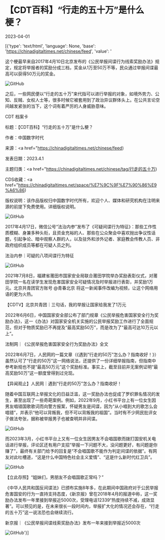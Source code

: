 # 【CDT百科】“行走的五十万”是什么梗？

2023-04-01

[{'type': 'text/html', 'language': None, 'base': 'https://chinadigitaltimes.net/chinese/feed', 'value': '

这个梗最早来自2017年4月10日北京发布的《公民举报间谍行为线索奖励办法》规定，规定将举报者的奖励分成三档，奖金从1万至50万不等，民众通过举报间谍最高可以获得50万元的奖金。

![GitHub](https://chinadigitaltimes.net/chinese/files/2023/04/image-1680364803971.png)

之后，一些网民便以“行走的五十万”来代指可以进行举报的对象，如境外势力、公知、反贼、女权人士等，很多时候它被套用到了政治异议群体头上。在公共言论空间越发紧张的当下，这个词有着严厉的人身威胁意味。



CDT 档案卡

标题：【CDT百科】“行走的五十万”是什么梗？

作者：中国数字时代

来源：<a href="https://chinadigitaltimes.net/chinese/feed)

发表日期：2023.4.1

主题归类：<a href="https://chinadigitaltimes.net/chinese/tag/行走的五十万)

CDS收藏：<a href="https://chinadigitaltimes.net/space/%E7%9C%9F%E7%90%86%E9%A6%86)

版权说明：该作品版权归中国数字时代所有，欢迎个人、媒体和研究机构在注明来源的前提下免费使用。详细版权说明。





![GitHub](https://chinadigitaltimes.net/chinese/files/2017/04/C9GiGpEVYAE9ZBO.jpg_large-768x1095.jpeg)

2017年4月17日，微信公号“法治内参”发布了《可疑间谍行为特征》：那些工作性质模糊、身兼多种头衔，且资金充裕的人、那些在公众聚会中喜欢抛出争议性话题，引起争论、暗中观察人群的人，以及驻外和涉外记者、家庭教会传教人员、非政府组织成员等都在可疑人员之列。



法治内参｜可疑的八项间谍行为特征



![GitHub](https://chinadigitaltimes.net/chinese/files/2023/04/image-1680364848330.png)

2021年7月8日，福建省莆田市国家安全局联合莆田学院举办奖励表彰仪式，对莆田学院一名在读学生发现危害国家安全可疑情况及时举报进行表彰，并奖励1万元。北京共青团官方账号 @青春北京 将这一新闻事件改编为视频，让这个网络用语的更为火热。



【CDTV】北京共青团｜三句话，我的举报让国家给我发了1万元



2022年6月6日，中国国家安全部公布了部门规章《公民举报危害国家安全行为奖励办法》，这一《办法》对国家安全机关实施的公民举报奖励工作进行了全面规范，但对于物质奖励已不再提及“最高奖励50万”，而是改为了“最高可达10万元以上”。



法制网｜《公民举报危害国家安全行为奖励办法》全文



2022年6月7日，人民网的一篇文章（《遇到“行走的50万”怎么办？指南收好！》）虽然认可了“行走的50万”这一网络说法，还提供了一份详细举报指南，但指南中参考新规也不提“最高50万元”这个奖励标准。事实上，截至目前并无案例证明“最高奖励50万”这一额度曾得到过兑现。



【异闻观止】人民网｜遇到“行走的50万”怎么办？指南收好！



随着中国互联网上举报文化的日益泛滥，这一奖励办法也促成了罗织罪名情况的发生，甚至出现了一些奇葩案例。例如，2022年9月，小红书平台上有一位女生因男友唱错国歌歌词而向警方报案，怀疑男友是间谍，因为“从小唱到大的歌怎么会唱错”，并表示“他可以背叛我，但不可以背叛我的祖国”。当时有不少网民批评女子做法夸张，据称被举报男子也被查明并非间谍。

![GitHub](https://chinadigitaltimes.net/chinese/files/2023/03/image-1677754091106.png)

而2023年3月，小红书平台上又有一位女生因男友不会唱国歌而拨打国安机关电话进行举报，评论区还有用户支招“举报一下问题不大，没问题更好，有问题是你赚了”，最终有关部门给予的回复是“不会唱国歌不能作为判定间谍的依据”。有网友对此吐槽道，“这是什么中国特色社会主义爱情”、“这是什么新时代红卫兵”。

![GitHub](https://chinadigitaltimes.net/chinese/files/2023/03/image-1677753304120.png)



【立此存照】“姐妹们，男朋友不会唱国歌正常吗？”



《中华人民共和国反间谍法》已颁布实施8年多，在此期间中国政府对于公民举报危害国安的行为一直持支持态度，《新京报》曾在2018年4月的报道中称，这一奖励办法发布一年里接到举报近5000次，受理电话12339“热度持续不减，成效显著”。可以预见的是，在未来很长一段时间内，举报扩大化的情况还会存在，“行走的五十万”这一说法恐也会继续流行。



新京报｜《公民举报间谍线索奖励办法》发布一年来接到举报近5000次



![GitHub](https://chinadigitaltimes.net/chinese/files/2023/04/鼓励相互举报.jpeg)'}]